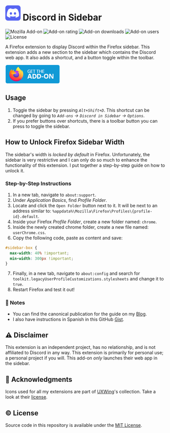 # ![discord logo](src/icons/48x48.png) Discord in Sidebar

![Mozilla Add-on](https://img.shields.io/amo/v/{a16c3799-d903-44e3-b044-a032197f5ef8}) ![Add-on rating](https://img.shields.io/amo/rating/{a16c3799-d903-44e3-b044-a032197f5ef8}) ![Add-on downloads](https://img.shields.io/amo/dw/{a16c3799-d903-44e3-b044-a032197f5ef8}) ![Add-on users](https://img.shields.io/amo/users/{a16c3799-d903-44e3-b044-a032197f5ef8}) ![License](https://img.shields.io/github/license/semanticdata/firefox-discord-in-sidebar)

A Firefox extension to display Discord within the Firefox sidebar. This extension adds a new section to the sidebar which contains the Discord web app. It also adds a shortcut, and a button toggle within the toolbar.

[![Get the Addon](https://raw.githubusercontent.com/semanticdata/text-revealer-firefox-extension/master/firefox.png)](https://addons.mozilla.org/en-US/firefox/addon/discord-in-sidebar/)

## Usage

1. Toggle the sidebar by pressing _`Alt+Shift+D`_. This shortcut can be changed by going to _`Add-ons` → `Discord in Sidebar` → `Options`_.
2. If you prefer buttons over shortcuts, there is a toolbar button you can press to toggle the sidebar.

## How to Unlock Firefox Sidebar Width

The sidebar's width is _locked by default_ in Firefox. Unfortunately, the sidebar is very restrictive and I can only do so much to enhance the functionality of this extension. I put together a step-by-step guide on how to unlock it.

### Step-by-Step Instructions

1. In a new tab, navigate to `about:support`.
2. Under _Application Basics_, find _Profile Folder_.
3. Locate and click the `Open Folder` button next to it. It will be next to an address similar to: `%appdata%\Mozilla\Firefox\Profiles\{profile-id}.default`.
4. Inside your Firefox _Profile Folder_, create a new folder named: `chrome`.
5. Inside the newly created chrome folder, create a new file named: `userChrome.css`.
6. Copy the following code, paste as content and save:

```css
#sidebar-box {
  max-width: 40% !important;
  min-width: 300px !important;
}
```

7. Finally, in a new tab, navigate to `about:config` and search for `toolkit.legacyUserProfileCustomizations.stylesheets` and change it to `true`.
8. Restart Firefox and test it out!

### 📝 Notes

- You can find the canonical publication for the guide on my [Blog](https://miguelpimentel.do/unlock-firefox-sidebar/).
- I also have instructions in Spanish in this GitHub [Gist](https://gist.github.com/semanticdata/ee0bca4f3617241aa98da114653c0b08#file-instrucciones-md).

## ⚠ Disclaimer

This extension is an independent project, has no relationship, and is not affiliated to Discord in any way. This extension is primarily for personal use; a personal project if you will. This add-on _only_ launches their web app in the sidebar.

## 💜 Acknowledgments

Icons used for all my extensions are part of [UXWing](https://uxwing.com/)'s collection. Take a look at their [license](https://uxwing.com/license).

## © License

Source code in this repository is available under the [MIT License](LICENSE).
